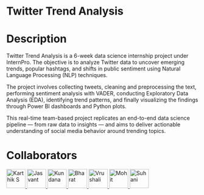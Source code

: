 # Twitter Trend Analysis
# Description
Twitter Trend Analysis is a 6-week data science internship project under InternPro. The objective is to analyze Twitter data to uncover emerging trends, popular hashtags, and shifts in public sentiment using Natural Language Processing (NLP) techniques.<br>


The project involves collecting tweets, cleaning and preprocessing the text, performing sentiment analysis with VADER, conducting Exploratory Data Analysis (EDA), identifying trend patterns, and finally visualizing the findings through Power BI dashboards and Python plots.<br>

This real-time team-based project replicates an end-to-end data science pipeline — from raw data to insights — and aims to deliver actionable understanding of social media behavior around trending topics.<br>


# Collaborators

<p align="left">
  <a href="https://github.com/karthik7SRM">
    <img src="https://github.com/karthik7SRM.png" width="50px;" alt="Karthik S"/>
  </a>
  <a href="https://github.com/Jasvant-panigrahi">
    <img src="https://avatars.githubusercontent.com/u/158751590?v=4" width = "50px;" alt="Jasvant"/>
  </a>
  <a href="https://github.com/kundanareddy2830">
     <img src="https://avatars.githubusercontent.com/u/188742620?v=4" width ="50px;" alt="Kundana"/>
  </a>
  <a href="https://github.com/Bharat0207">
    <img src="https://avatars.githubusercontent.com/u/199706166?v=4" width="50px;" alt="Bharat"/>
  </a>
  <a href="https://github.com/vrushalily">
    <img src="https://avatars.githubusercontent.com/u/176760751?v=4" width="50px;" alt="Vrushali">    
  </a>
  <a href="https://github.com/Mohit220404">
    <img src="https://avatars.githubusercontent.com/u/143169562?v=4" width="50px;" alt="Mohit">   
  </a>
  <a href="https://github.com/Suhani1104">
     <img src="https://avatars.githubusercontent.com/u/138677703?v=4" width="50px;" alt="Suhani">
  </a>
</p>
